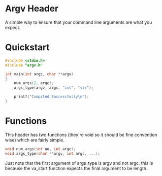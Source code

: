 # Argv Header

A simple way to ensure that your command line arguments are what you expect.



# Quickstart

```c
#include <stdio.h>
#include "argv.h"

int main(int argc, char **argv)
{
    num_args(2, argc);
    args_type(argv, argc, "int", "str");

    printf("Compiled Successfully\n");
}


```



# Functions

This header has two functions (they're void so it should be fine convention wise) which are fairly simple.

```c
void num_args(int no, int argc);
void args_type(char **argv, int argc, ...);
```

Just note that the first argument of args_type is argv and not argc, this is because the va_start function expects the final argument to be length.
